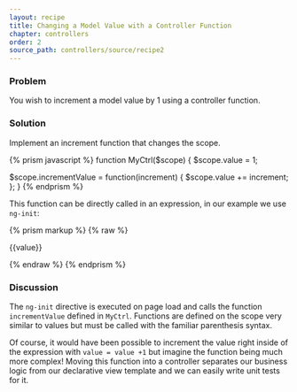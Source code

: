 ```yaml
---
layout: recipe
title: Changing a Model Value with a Controller Function
chapter: controllers
order: 2
source_path: controllers/source/recipe2
---
```


### Problem
You wish to increment a model value by 1 using a controller function.

### Solution
Implement an increment function that changes the scope.

{% prism javascript %}
function MyCtrl($scope) {
  $scope.value = 1;

  $scope.incrementValue = function(increment) {
    $scope.value += increment;
  };
}
{% endprism %}

This function can be directly called in an expression, in our example we use `ng-init`:

{% prism markup %}
{% raw %}
<div ng-controller="MyCtrl">
  <p ng-init="incrementValue(1)">{{value}}</p>
</div>
{% endraw %}
{% endprism %}

### Discussion
The `ng-init` directive is executed on page load and calls the function `incrementValue` defined in `MyCtrl`. Functions are defined on the scope very similar to values but must be called with the familiar parenthesis syntax.

Of course, it would have been possible to increment the value right inside of the expression with `value = value +1` but imagine the function being much more complex! Moving this function into a controller separates our business logic from our declarative view template and we can easily write unit tests for it.